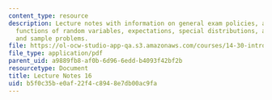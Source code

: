```yaml
---
content_type: resource
description: Lecture notes with information on general exam policies, a review of
  functions of random variables, expectations, special distributions, asymptotic theory,
  and sample problems.
file: https://ol-ocw-studio-app-qa.s3.amazonaws.com/courses/14-30-introduction-to-statistical-methods-in-economics-spring-2009/b5f0c35be0af22f4c8948e7db00ac9fa_MIT14_30s09_lec16.pdf
file_type: application/pdf
parent_uid: a9889fb8-af0b-6d96-6edd-b4093f42bf2b
resourcetype: Document
title: Lecture Notes 16
uid: b5f0c35b-e0af-22f4-c894-8e7db00ac9fa
---
```

